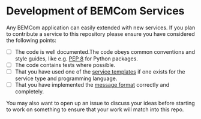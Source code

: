 # Development of BEMCom Services

Any BEMCom application can easily extended with new services. If you plan to contribute a service to this repository please ensure you have considered the following points:

* [ ] The code is well documented.The code obeys common conventions and style guides, like e.g. [PEP 8](https://www.python.org/dev/peps/pep-0008/) for Python packages.
* [ ] The code contains tests where possible.
* [ ] That you have used one of the [service templates](../service_templates/) if one exists for the service type and programming language.
* [ ] That you have implemented the [message format](./04_message_format.md) correctly and completely.

You may also want to open up an issue to discuss your ideas before starting to work on something to ensure that your work will match into this repo.

